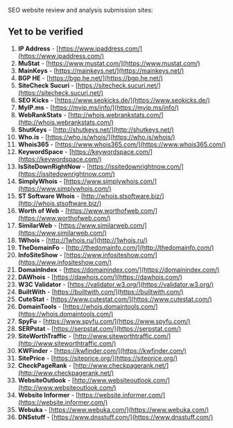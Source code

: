 SEO website review and analysis submission sites:

## Yet to be verified

1. **IP Address** - [https://www.ipaddress.com/](https://www.ipaddress.com/)
2. **MuStat** - [https://www.mustat.com/](https://www.mustat.com/)
3. **MainKeys** - [https://mainkeys.net/](https://mainkeys.net/)
4. **BGP HE** - [https://bgp.he.net/](https://bgp.he.net/)
5. **SiteCheck Sucuri** - [https://sitecheck.sucuri.net/](https://sitecheck.sucuri.net/)
6. **SEO Kicks** - [https://www.seokicks.de/](https://www.seokicks.de/)
7. **MyIP.ms** - [https://myip.ms/info/](https://myip.ms/info/)
8. **WebRankStats** - [http://whois.webrankstats.com/](http://whois.webrankstats.com/)
9. **ShutKeys** - [http://shutkeys.net/](http://shutkeys.net/)
10. **Who.is** - [https://who.is/whois/](https://who.is/whois/)
11. **Whois365** - [https://www.whois365.com/](https://www.whois365.com/)
12. **KeywordSpace** - [https://keywordspace.com/](https://keywordspace.com/)
13. **IsSiteDownRightNow** - [https://issitedownrightnow.com/](https://issitedownrightnow.com/)
14. **SimplyWhois** - [https://www.simplywhois.com/](https://www.simplywhois.com/)
15. **ST Software Whois** - [http://whois.stsoftware.biz/](http://whois.stsoftware.biz/)
16. **Worth of Web** - [https://www.worthofweb.com/](https://www.worthofweb.com/)
17. **SimilarWeb** - [https://www.similarweb.com/](https://www.similarweb.com/)
18. **1Whois** - [http://1whois.ru/](http://1whois.ru/)
19. **TheDomainFo** - [http://thedomainfo.com/](http://thedomainfo.com/)
20. **InfoSiteShow** - [https://www.infositeshow.com/](https://www.infositeshow.com/)
21. **DomainIndex** - [https://domainindex.com/](https://domainindex.com/)
22. **DAWhois** - [https://dawhois.com/](https://dawhois.com/)
23. **W3C Validator** - [https://validator.w3.org/](https://validator.w3.org/)
24. **BuiltWith** - [https://builtwith.com/](https://builtwith.com/)
25. **CuteStat** - [https://www.cutestat.com/](https://www.cutestat.com/)
26. **DomainTools** - [https://whois.domaintools.com/](https://whois.domaintools.com/)
27. **SpyFu** - [https://www.spyfu.com/](https://www.spyfu.com/)
28. **SERPstat** - [https://serpstat.com/](https://serpstat.com/)
29. **SiteWorthTraffic** - [http://www.siteworthtraffic.com/](http://www.siteworthtraffic.com/)
30. **KWFinder** - [https://kwfinder.com/](https://kwfinder.com/)
31. **SitePrice** - [https://siteprice.org/](https://siteprice.org/)
32. **CheckPageRank** - [http://www.checkpagerank.net/](http://www.checkpagerank.net/)
33. **WebsiteOutlook** - [http://www.websiteoutlook.com/](http://www.websiteoutlook.com/)
34. **Website Informer** - [https://website.informer.com/](https://website.informer.com/)
35. **Webuka** - [https://www.webuka.com/](https://www.webuka.com/)
36. **DNSstuff** - [https://www.dnsstuff.com/](https://www.dnsstuff.com/)
